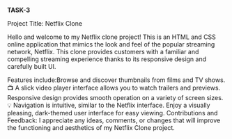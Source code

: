 **TASK-3**

Project Title: Netflix Clone

Hello and welcome to my Netflix clone project! This is an HTML and CSS online application that mimics the look and feel of the popular streaming network, Netflix. This clone provides customers with a familiar and compelling streaming experience thanks to its responsive design and carefully built UI.

Features include:Browse and discover thumbnails from films and TV shows. 📺 A slick video player interface allows you to watch trailers and previews. Responsive design provides smooth operation on a variety of screen sizes. 💡 Navigation is intuitive, similar to the Netflix interface. Enjoy a visually pleasing, dark-themed user interface for easy viewing. Contributions and Feedback: I appreciate any ideas, comments, or changes that will improve the functioning and aesthetics of my Netflix Clone project.
